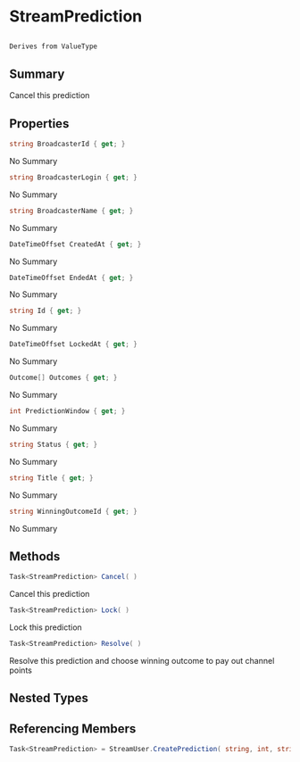 # StreamPrediction

## 
```c#
Derives from ValueType
```

## Summary

Cancel this prediction
## Properties

```c#
string BroadcasterId { get; } 
```
No Summary
```c#
string BroadcasterLogin { get; } 
```
No Summary
```c#
string BroadcasterName { get; } 
```
No Summary
```c#
DateTimeOffset CreatedAt { get; } 
```
No Summary
```c#
DateTimeOffset EndedAt { get; } 
```
No Summary
```c#
string Id { get; } 
```
No Summary
```c#
DateTimeOffset LockedAt { get; } 
```
No Summary
```c#
Outcome[] Outcomes { get; } 
```
No Summary
```c#
int PredictionWindow { get; } 
```
No Summary
```c#
string Status { get; } 
```
No Summary
```c#
string Title { get; } 
```
No Summary
```c#
string WinningOutcomeId { get; } 
```
No Summary
## Methods

```c#
Task<StreamPrediction> Cancel( ) 
```
Cancel this prediction
```c#
Task<StreamPrediction> Lock( ) 
```
Lock this prediction
```c#
Task<StreamPrediction> Resolve( ) 
```
Resolve this prediction and choose winning outcome to pay out channel points
## Nested Types

## Referencing Members

```c#
Task<StreamPrediction> = StreamUser.CreatePrediction( string, int, string, string ) 
```
